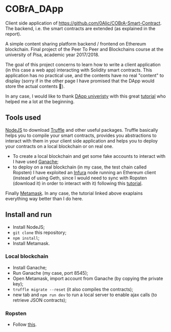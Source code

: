 # COBrA_DApp

Client side application of https://github.com/0Alic/COBrA-Smart-Contract. The backend, i.e. the smart contracts are extended (as explained in the report). 

A simple content sharing platform backend / frontend on Ethereum blockchain. Final project of the Peer To Peer and Blockchains course at the university of Pisa, academic year 2017/2018.

The goal of this project concerns to learn how to write a client application (in this case a web app) interacting with Solidity smart contracts. This application has no practical use, and the contents have no real "content" to display (sorry if in the other page I have promised that the DApp would store the actual contents :sheep:).

In any case, I would like to thank [DApp univeristy](https://github.com/dappuniversity) with this great [tutorial](https://www.youtube.com/watch?v=3681ZYbDSSk) who helped me a lot at the beginning.


## Tools used

[NodeJS](https://nodejs.org/en/) to download [Truffle](https://truffleframework.com/truffle) and other useful packages. Truffle basically helps you to compile your smart contracts, provides you abstractions to interact with them in your client side application and helps you to deploy your contracts on a local blockchain or on real one.
- To create a local blockchain and get some fake accounts to interact with I have used [Ganache](https://truffleframework.com/ganache);
- to deploy on a real blockchain (in my case, the test chain called Ropsten) I have exploited an [Infura](https://infura.io/) node running an Ethereum client (instead of using Geth, since I would need to sync with Ropsten (download it) in order to interact with it) following this [tutorial](https://truffleframework.com/tutorials/using-infura-custom-provider).

Finally [Metamask](https://metamask.io/).
In any case, the tutorial linked above exaplains everything way better than I do here.

## Install and run

- Install NodeJS;
- `git clone` this repository;
- `npm install`;
- Install Metamask.

### Local blockchain

- Install Ganache;
- Run Ganache (my case, port  8545);
- Open Metamask, import account from Ganache (by copying the private key);
- `truffle migrate --reset` (it also compiles the contracts);
- new tab and `npm run dev` to run a local server to enable ajax calls (to retrieve JSON contracts);

### Ropsten

- Follow [this](https://truffleframework.com/tutorials/using-infura-custom-provider).
